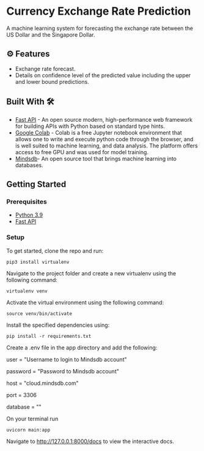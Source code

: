# Currency Exchange Rate Prediction

A machine learning system for forecasting the exchange rate between the US Dollar and the Singapore Dollar.

## ⚙️ Features
- Exchange rate forecast.
- Details on confidence level of the predicted value including the upper and lower bound predictions.

## Built With 🛠

- [Fast API](https://fastapi.tiangolo.com/) - An open source modern, high-performance web framework for building APIs with Python based on standard type hints.
- [Google Colab](https://colab.research.google.com/) -  Colab is a free Jupyter notebook environment that allows one to write and execute python code through the browser, and is well suited to machine learning, and data analysis. The platform offers access to free GPU and was used for model training.
- [Mindsdb](https://mindsdb.com/)- An open source tool that brings machine learning into databases.


## Getting Started 

### Prerequisites
- [Python 3.9](https://www.python.org/downloads/)
- [Fast API](https://fastapi.tiangolo.com/)

### Setup

To get started, clone the repo and run: 

`pip3 install virtualenv` 

Navigate to the project folder and create a new virtualenv using the following command:

`virtualenv venv`

Activate  the virtual environment using the following command:

`source venv/bin/activate`

Install the specified dependencies using:

`pip install -r requirements.txt`

Create a .env file in the app directory and add the following:

user = "Username to login to Mindsdb account"

password = "Password to Mindsdb account"

host = "cloud.mindsdb.com"

port = 3306

database = ""

On your terminal run 

`uvicorn main:app`

Navigate to http://127.0.0.1:8000/docs to view the interactive docs.